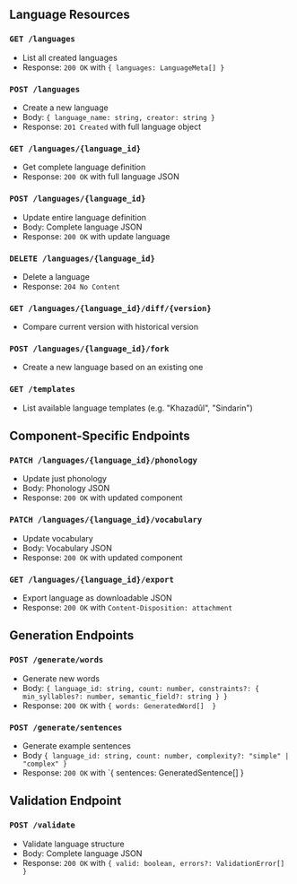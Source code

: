 ## Language Resources

### `GET /languages`
- List all created languages
- Response: `200 OK` with `{ languages: LanguageMeta[] }`

### `POST /languages`
- Create a new language
- Body: `{ language_name: string, creator: string }`
- Response: `201 Created` with full language object

### `GET /languages/{language_id}`
- Get complete language definition
- Response: `200 OK` with full language JSON

### `POST /languages/{language_id}`
- Update entire language definition
- Body: Complete language JSON
- Response: `200 OK` with update language

### `DELETE /languages/{language_id}`
- Delete a language
- Response: `204 No Content`

### `GET /languages/{language_id}/diff/{version}`
- Compare current version with historical version

### `POST /languages/{language_id}/fork`
- Create a new language based on an existing one

### `GET /templates`
- List available language templates (e.g. "Khazadûl", "Sindarin")


## Component-Specific Endpoints

### `PATCH /languages/{language_id}/phonology`
- Update just phonology
- Body: Phonology JSON
- Response: `200 OK` with updated component

### `PATCH /languages/{language_id}/vocabulary`
- Update vocabulary
- Body: Vocabulary JSON
- Response: `200 OK` with updated component

### `GET /languages/{language_id}/export`
- Export language as downloadable JSON
- Response: `200 OK` with `Content-Disposition: attachment`


## Generation Endpoints

### `POST /generate/words`
- Generate new words
- Body: `{
    language_id: string,
    count: number,
    constraints?: {
        min_syllables?: number,
        semantic_field?: string
    }
}`
- Response: `200 OK` with `{ words: GeneratedWord[]  }`

### `POST /generate/sentences`
- Generate example sentences
- Body `{
    language_id: string,
    count: number,
    complexity?: "simple" | "complex"
}`
- Response: `200 OK` with `{ sentences: GeneratedSentence[] }


## Validation Endpoint

### `POST /validate`
- Validate language structure
- Body: Complete language JSON
- Response: `200 OK` with `{
    valid: boolean,
    errors?: ValidationError[]
}`
